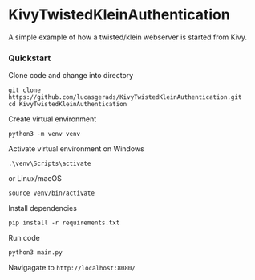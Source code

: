 # KivyTwistedKleinAuthentication

A simple example of how a twisted/klein webserver is started from Kivy.


### Quickstart

Clone code and change into directory

    git clone https://github.com/lucasgerads/KivyTwistedKleinAuthentication.git
    cd KivyTwistedKleinAuthentication

Create virtual environment 

    python3 -m venv venv

Activate virtual environment on Windows

    .\venv\Scripts\activate

or Linux/macOS

    source venv/bin/activate

Install dependencies 

    pip install -r requirements.txt

Run code

    python3 main.py

Navigagate to `http://localhost:8080/`